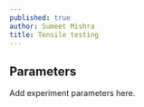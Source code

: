 ```yaml
---
published: true
author: Sumeet Mishra
title: Tensile testing
---
```

## Parameters

Add experiment parameters here.
